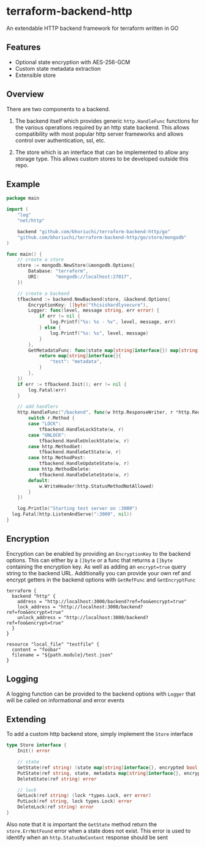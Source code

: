 # terraform-backend-http

An extendable HTTP backend framework for terraform written in GO

## Features

* Optional state encryption with AES-256-GCM
* Custom state metadata extraction
* Extensible store

## Overview

There are two components to a backend.

1. The backend itself which provides generic `http.HandleFunc` functions for the various operations required by an http state backend. This allows compatibility with most popular http server frameworks and allows control over authentication, ssl, etc.

2. The store which is an interface that can be implemented to allow any storage type. This allows custom stores to be developed outside this repo.

## Example

```go
package main

import (
	"log"
	"net/http"

	backend "github.com/bhoriuchi/terraform-backend-http/go"
	"github.com/bhoriuchi/terraform-backend-http/go/store/mongodb"
)

func main() {
	// create a store
	store := mongodb.NewStore(&mongodb.Options{
		Database: "terraform",
		URI:      "mongodb://localhost:27017",
	})

	// create a backend
	tfbackend := backend.NewBackend(store, &backend.Options{
		EncryptionKey: []byte("thisishardlysecure"),
		Logger: func(level, message string, err error) {
			if err != nil {
				log.Printf("%s: %s - %v", level, message, err)
			} else {
				log.Printf("%s: %s", level, message)
			}
		},
		GetMetadataFunc: func(state map[string]interface{}) map[string]interface{} {
			return map[string]interface{}{
				"test": "metadata",
			}
		},
	})
	if err := tfbackend.Init(); err != nil {
		log.Fatal(err)
	}

	// add handlers
	http.HandleFunc("/backend", func(w http.ResponseWriter, r *http.Request) {
		switch r.Method {
		case "LOCK":
			tfbackend.HandleLockState(w, r)
		case "UNLOCK":
			tfbackend.HandleUnlockState(w, r)
		case http.MethodGet:
			tfbackend.HandleGetState(w, r)
		case http.MethodPost:
			tfbackend.HandleUpdateState(w, r)
		case http.MethodDelete:
			tfbackend.HandleDeleteState(w, r)
		default:
			w.WriteHeader(http.StatusMethodNotAllowed)
		}
	})

	log.Println("Starting test server on :3000")
  log.Fatal(http.ListenAndServe(":3000", nil))
}
```

## Encryption

Encryption can be enabled by providing an `EncryptionKey` to the backend options. This can either by a `[]byte` or a func that returns a `[]byte` containing the encryption key. As well as adding an `encrypt=true` query string to the backend URL. Additionally you can provide your own ref and encrypt getters in the backend options with `GetRefFunc` and `GetEncryptFunc`

```hcl
terraform {
  backend "http" {
    address = "http://localhost:3000/backend?ref=foo&encrypt=true"
    lock_address = "http://localhost:3000/backend?ref=foo&encrypt=true"
    unlock_address = "http://localhost:3000/backend?ref=foo&encrypt=true"
  }
}

resource "local_file" "testfile" {
  content = "foobar"
  filename = "${path.module}/test.json"
}
```

## Logging

A logging function can be provided to the backend options with `Logger` that will be called on informational and error events

## Extending

To add a custom http backend store, simply implement the `Store` interface

```go
type Store interface {
	Init() error

	// state
	GetState(ref string) (state map[string]interface{}, encrypted bool, err error)
	PutState(ref string, state, metadata map[string]interface{}, encrypted bool) error
	DeleteState(ref string) error

	// lock
	GetLock(ref string) (lock *types.Lock, err error)
	PutLock(ref string, lock types.Lock) error
	DeleteLock(ref string) error
}
```

Also note that it is important the `GetState` method return the `store.ErrNotFound` error when a state does not exist. This error is used to identify when an `http.StatusNoContent` response should be sent